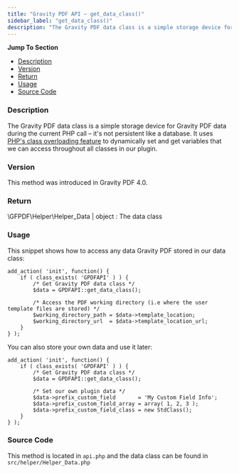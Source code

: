 ```yaml
---
title: "Gravity PDF API – get_data_class()"
sidebar_label: "get_data_class()"
description: "The Gravity PDF data class is a simple storage device for Gravity Forms data during the current PHP call – it's not persistent like a database."
---
```


**Jump To Section**

* [Description](#description)
* [Version](#version)
* [Return](#return)
* [Usage](#usage)
* [Source Code](#source-code)

### Description 

The Gravity PDF data class is a simple storage device for Gravity PDF data during the current PHP call – it's not persistent like a database. It uses [PHP's class overloading feature](http://php.net/manual/en/language.oop5.overloading.php) to dynamically set and get variables that we can access throughout all classes in our plugin. 

### Version 

This method was introduced in Gravity PDF 4.0.

### Return 

\GFPDF\Helper\Helper_Data | object
:    The data class

### Usage 

This snippet shows how to access any data Gravity PDF stored in our data class:

```.language-php
add_action( 'init', function() {
	if ( class_exists( 'GPDFAPI' ) ) {
		/* Get Gravity PDF data class */
		$data = GPDFAPI::get_data_class();

		/* Access the PDF working directory (i.e where the user template files are stored) */
		$working_directory_path = $data->template_location;
		$working_directory_url  = $data->template_location_url;
	}
} );
```

You can also store your own data and use it later:

```.language-php
add_action( 'init', function() {
	if ( class_exists( 'GPDFAPI' ) ) {
		/* Get Gravity PDF data class */
		$data = GPDFAPI::get_data_class();

		/* Set our own plugin data */
		$data->prefix_custom_field       = 'My Custom Field Info';
		$data->prefix_custom_field_array = array( 1, 2, 3 );
		$data->prefix_custom_field_class = new StdClass();
	}
} );
```

### Source Code 

This method is located in `api.php` and the data class can be found in `src/helper/Helper_Data.php`